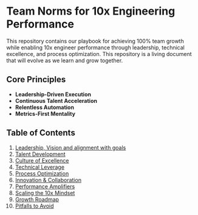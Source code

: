# Team Norms for 10x Engineering Performance

This repository contains our playbook for achieving 100% team growth while enabling 10x engineer performance through leadership, technical excellence, and process optimization. This repository is a living document that will evolve as we learn and grow together.


## Core Principles
- **Leadership-Driven Execution**
- **Continuous Talent Acceleration** 
- **Relentless Automation**
- **Metrics-First Mentality**

## Table of Contents
1. [Leadership, Vision and alignment with goals](norms/leadership-vision.md)
2. [Talent Development](norms/talent-development.md)
3. [Culture of Excellence](norms/culture-excellence.md)
4. [Technical Leverage](norms/technical-leverage.md)
5. [Process Optimization](norms/process-optimization.md)
6. [Innovation & Collaboration](norms/innovation-collab.md)
7. [Performance Amplifiers](7-performance-amplifiers.md)
8. [Scaling the 10x Mindset](8-scaling-mindset.md)
9. [Growth Roadmap](roadmap.md)
10. [Pitfalls to Avoid](pitfalls.md)

